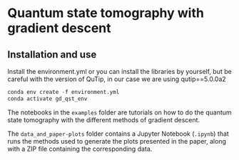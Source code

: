 # Quantum state tomography with gradient descent 


## Installation and use

Install the environment.yml or you can install the libraries by yourself, but be careful with the version of QuTip, in our case we are using qutip==5.0.0a2

```python
conda env create -f environment.yml
conda activate gd_qst_env
```
The notebooks in the `examples` folder are tutorials on how to do the quantum state tomography with the different methods of gradient descent. 

The `data_and_paper-plots` folder contains a Jupyter Notebook (`.ipynb`) that runs the methods used to generate the plots presented in the paper, along with a ZIP file containing the corresponding data.
